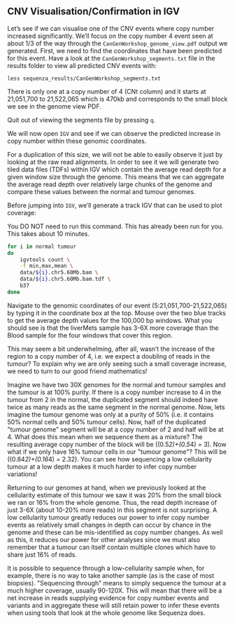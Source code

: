 ## CNV Visualisation/Confirmation in IGV

Let’s see if we can visualise one of the CNV events where copy number
increased significantly. We’ll focus on the copy number 4 event seen at
about 1/3 of the way through the `CanGenWorkshop_genome_view.pdf` output
we generated. First, we need to find the coordinates that have been
predicted for this event. Have a look at the `CanGenWorkshop_segments.txt`
file in the results folder to view all predicted CNV events with:

  ```
  less sequenza_results/CanGenWorkshop_segments.txt
  ```

There is only one at a copy number of 4 (CNt column) and it starts at
21,051,700 to 21,522,065 which is 470kb and corresponds to the small block
we see in the genome view PDF.

Quit out of viewing the segments file by pressing `q`.

We will now open `IGV` and see if we can observe the predicted increase in
copy number within these genomic coordinates.

For a duplication of this size, we will not be able to easily observe it
just by looking at the raw read alignments. In order to see it we will
generate two tiled data files (TDFs) within IGV which contain the
average read depth for a given window size through the genome. This
means that we can aggregate the average read depth over relatively large
chunks of the genome and compare these values between the normal and
tumour genomes.

Before jumping into `IGV`, we’ll generate a track IGV that can be used to plot
coverage:

You DO NOT need to run this command. This has already been run for you.
This takes about 10 minutes.

```bash
for i in normal tumour
do
    igvtools count \
    -f min,max,mean \
    data/${i}.chr5.60Mb.bam \
    data/${i}.chr5.60Mb.bam.tdf \
    b37
done
```

Navigate to the genomic coordinates of our event
(5:21,051,700-21,522,065) by typing it in the coordinate box at the top.
Mouse over the two blue tracks to get the average depth values for the
100,000 bp windows. What you should see is that the liverMets sample has
3-6X more coverage than the Blood sample for the four windows that cover
this region.

<div id="igv-div"></div>

This may seem a bit underwhelming, after all, wasn’t the increase of the
region to a copy number of 4, i.e. we expect a doubling of reads in the
tumour? To explain why we are only seeing such a small coverage
increase, we need to turn to our good friend mathematics!

Imagine we have two 30X genomes for the normal and tumour samples and
the tumour is at 100% purity. If there is a copy number increase to 4 in
the tumour from 2 in the normal, the duplicated segment should indeed
have twice as many reads as the same segment in the normal genome. Now,
lets imagine the tumour genome was only at a purity of 50% (i.e. it
contains 50% normal cells and 50% tumour cells). Now, half of the
duplicated "tumour genome" segment will be at a copy number of 2 and
half will be at 4. What does this mean when we sequence them as a
mixture? The resulting average copy number of the block will be
\((0.5*2)+(0.5*4) = 3\). Now what if we only have 16% tumour cells in our
"tumour genome"? This will be \((0.84*2)+(0.16*4) = 2.32\). You can see
how sequencing a low cellularity tumour at a low depth makes it much
harder to infer copy number variations!

Returning to our genomes at hand, when we previously looked at the
cellularity estimate of this tumour we saw it was 20% from the small
block we ran or 16% from the whole genome. Thus, the read depth increase
of just 3-6X (about 10-20% more reads) in this segment is not
surprising. A low cellularity tumour greatly reduces our power to infer
copy number events as relatively small changes in depth can occur by
chance in the genome and these can be mis-identified as copy number
changes. As well as this, it reduces our power for other analyses since
we must also remember that a tumour can itself contain multiple clones
which have to share just 16% of reads.

It is possible to sequence through a low-cellularity sample when, for
example, there is no way to take another sample (as is the case of most
biopsies). "Sequencing through" means to simply sequence the tumour at a
much higher coverage, usually 90-120X. This will mean that there will be
a net increase in reads supplying evidence for copy number events and
variants and in aggregate these will still retain power to infer these
events when using tools that look at the whole genome like Sequenza
does.

<script type="text/javascript">
  var igvDiv = document.getElementById("igv-div");
  var options =
    {
        genome: "hg19",
        locus: "5:1-60000000",
        tracks: [
            {
                name: "Tumour",
                url: "gs://bioinfostudio/cnv/data/tumour.chr5.60Mb.bam.tdf",
                color: "blue"
            },
            {
                format: "tdf",
                name: "Normal",
                url: "gs://bioinfostudio/cnv/data/normal.chr5.60Mb.bam.tdf",
                color: "blue"
            },
        ]
    };
    igv.createBrowser(igvDiv, options)
</script>
